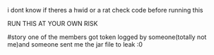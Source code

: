 i dont know if theres a hwid or a rat check code before running this

RUN THIS AT YOUR OWN RISK

#story one of the members got token logged by someone(totally not me)and someone sent me the jar file to leak :0
